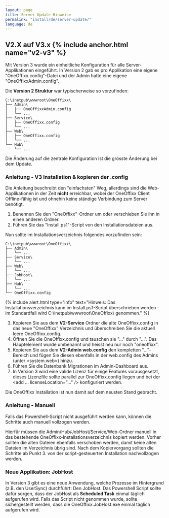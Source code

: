 ```yaml
---
layout: page
title: Server Update Hinweise
permalink: "install/de/server-update/"
language: de
---
```


## V2.X auf V3.x {% include anchor.html name="v2-v3" %}

Mit Version 3 wurde ein einheitliche Konfiguration für alle Server-Applikationen eingeführt. In Version 2 gab es pro Applikation eine eigene "OneOffixx.config"-Datei und der Admin hatte eine eigene "OneOffixxAdmin.config".

Die __Version 2 Struktur__ war typischerweise so vorzufinden:

    C:\inetpub\wwwroot\OneOffixx\
    ├── Admin\
    │   ├── OneOffixxAdmin.config
    │   └── ...
    ├── Service\
    │   ├── OneOffixx.config
    │   └── ...
    ├── Web\
    │   ├── OneOffixx.config
    │   └── ...
    └── Hub\
        └── ...

Die Änderung auf die zentrale Konfiguration ist die grösste Änderung bei dem Update.
		
### Anleitung - V3 Installation & kopieren der .config

Die Anleitung beschreibt den "einfachsten" Weg, allerdings sind die Web-Applikationen in der Zeit __nicht__ erreichbar, wobei der OneOffixx Client Offline-fähig ist und ohnehin keine ständige Verbindung zum Server benötigt.

1. Benennen Sie den "OneOffixx"-Ordner um oder verschieben Sie ihn in einen anderen Ordner.
2. Führen Sie das "Install.ps1"-Script von den Installationsdateien aus.

Nun sollte im Installationsverzeichnis folgendes vorzufinden sein:

    C:\inetpub\wwwroot\OneOffixx\
    ├── Admin\
    │   └── ...
    ├── Service\
    │   └── ...
    ├── Web\
    │   └── ...
    ├── JobHost\
    │   └── ...   
    ├── Hub\
    │   └── ...
    └── OneOffixx.config

{% include alert.html type="info" text="Hinweis: Das Installationsverzeichnis kann im Install.ps1-Script überschrieben werden - im Standardfall wird C:\inetpub\wwwroot\OneOffixx\ genommen." %}

3. Kopieren Sie aus dem __V2-Service__ Ordner die alte OneOffixx.config in das neue "OneOffixx" Verzeichnis und überschreiben Sie die aktuell leere OneOffixx.config. 
4. Öffnen Sie die OneOffixx.config und tauschen sie "<oneoffixxConfig>...</oneoffixxConfig>" durch "<oneoffixx>...</oneoffixx>". Das Hauptelement wurde umbenannt und heisst neu nur noch "oneoffixx".
5. Kopieren Sie aus dem __V2-Admin web.config__ den kompletten "<authorization>...</authorization>"-Bereich und fügen Sie diesen ebenfalls in der web.config des Admins (unter <system.web>) hinzu.
6. Führen Sie die Datenbank Migrationen im Admin-Dashboard aus. 
7. In Version 3 wird eine valide Lizenz für einige Features vorausgesetzt, dieses Lizenzfile sollte parallel zur OneOffixx.config liegen und bei der <datasources><add ...  licenseLocation="..." /></datasources> konfiguriert werden.

Die OneOffixx Installation ist nun damit auf dem neusten Stand gebracht.

### Anleitung - Manuell

Falls das Powershell-Script nicht ausgeführt werden kann, können die Schritte auch manuell vollzogen werden.

Hierfür müssen die Admin/Hub/JobHost/Service/Web-Ordner manuell in das bestehende OneOffixx-Installationsverzeichnis kopiert werden. Vorher sollten die alten Dateien ebenfalls verschoben werden, damit keine alten Dateien im Verzeichnis übrig sind.
Nach dem Kopiervorgang sollten die Schritte ab Punkt 3. von der script-gesteuerten Installation nachvollzogen werden.

### Neue Applikation: JobHost 

In Version 3 gibt es eine neue Anwendung, welche Prozesse im Hintergrund (z.B. den UserSync) durchführt: Den JobHost. 
Das Powershell Script sollte dafür sorgen, dass der JobHost als __Scheduled Task__ einmal täglich aufgerufen wird. Falls das Script nicht genommen wurde, sollte sichergestellt werden, dass die OneOffixx.JobHost.exe einmal täglich aufgerufen wird.

 
